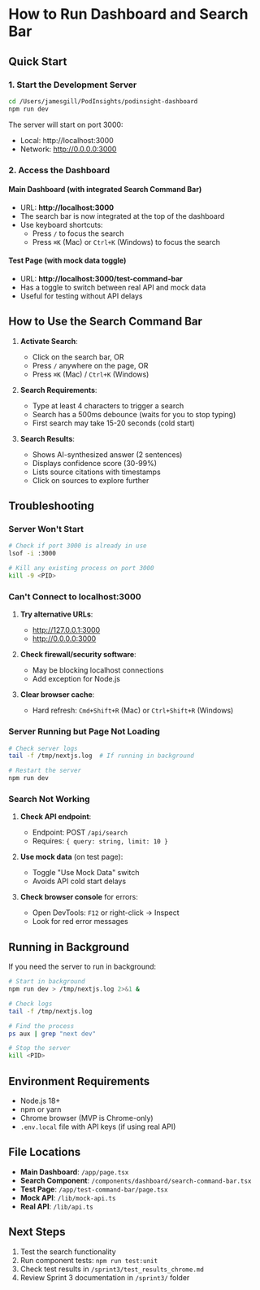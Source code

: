 # How to Run Dashboard and Search Bar

## Quick Start

### 1. Start the Development Server
```bash
cd /Users/jamesgill/PodInsights/podinsight-dashboard
npm run dev
```

The server will start on port 3000:
- Local: http://localhost:3000
- Network: http://0.0.0.0:3000

### 2. Access the Dashboard

#### Main Dashboard (with integrated Search Command Bar)
- URL: **http://localhost:3000**
- The search bar is now integrated at the top of the dashboard
- Use keyboard shortcuts:
  - Press `/` to focus the search
  - Press `⌘K` (Mac) or `Ctrl+K` (Windows) to focus the search

#### Test Page (with mock data toggle)
- URL: **http://localhost:3000/test-command-bar**
- Has a toggle to switch between real API and mock data
- Useful for testing without API delays

## How to Use the Search Command Bar

1. **Activate Search**:
   - Click on the search bar, OR
   - Press `/` anywhere on the page, OR
   - Press `⌘K` (Mac) / `Ctrl+K` (Windows)

2. **Search Requirements**:
   - Type at least 4 characters to trigger a search
   - Search has a 500ms debounce (waits for you to stop typing)
   - First search may take 15-20 seconds (cold start)

3. **Search Results**:
   - Shows AI-synthesized answer (2 sentences)
   - Displays confidence score (30-99%)
   - Lists source citations with timestamps
   - Click on sources to explore further

## Troubleshooting

### Server Won't Start
```bash
# Check if port 3000 is already in use
lsof -i :3000

# Kill any existing process on port 3000
kill -9 <PID>
```

### Can't Connect to localhost:3000
1. **Try alternative URLs**:
   - http://127.0.0.1:3000
   - http://0.0.0.0:3000

2. **Check firewall/security software**:
   - May be blocking localhost connections
   - Add exception for Node.js

3. **Clear browser cache**:
   - Hard refresh: `Cmd+Shift+R` (Mac) or `Ctrl+Shift+R` (Windows)

### Server Running but Page Not Loading
```bash
# Check server logs
tail -f /tmp/nextjs.log  # If running in background

# Restart the server
npm run dev
```

### Search Not Working
1. **Check API endpoint**:
   - Endpoint: POST `/api/search`
   - Requires: `{ query: string, limit: 10 }`

2. **Use mock data** (on test page):
   - Toggle "Use Mock Data" switch
   - Avoids API cold start delays

3. **Check browser console** for errors:
   - Open DevTools: `F12` or right-click → Inspect
   - Look for red error messages

## Running in Background

If you need the server to run in background:
```bash
# Start in background
npm run dev > /tmp/nextjs.log 2>&1 &

# Check logs
tail -f /tmp/nextjs.log

# Find the process
ps aux | grep "next dev"

# Stop the server
kill <PID>
```

## Environment Requirements

- Node.js 18+
- npm or yarn
- Chrome browser (MVP is Chrome-only)
- `.env.local` file with API keys (if using real API)

## File Locations

- **Main Dashboard**: `/app/page.tsx`
- **Search Component**: `/components/dashboard/search-command-bar.tsx`
- **Test Page**: `/app/test-command-bar/page.tsx`
- **Mock API**: `/lib/mock-api.ts`
- **Real API**: `/lib/api.ts`

## Next Steps

1. Test the search functionality
2. Run component tests: `npm run test:unit`
3. Check test results in `/sprint3/test_results_chrome.md`
4. Review Sprint 3 documentation in `/sprint3/` folder